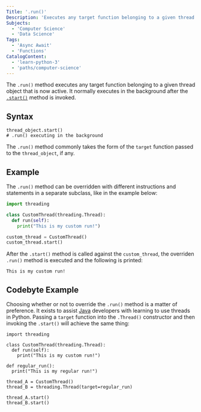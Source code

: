 ```yaml
---
Title: '.run()'
Description: 'Executes any target function belonging to a given thread object that is now active.'
Subjects:
  - 'Computer Science'
  - 'Data Science'
Tags:
  - 'Async Await'
  - 'Functions'
CatalogContent:
  - 'learn-python-3'
  - 'paths/computer-science'
---
```


The `.run()` method executes any target function belonging to a given thread object that is now active. It normally executes in the background after the [`.start()`](https://www.codecademy.com/resources/docs/python/threading/start) method is invoked.

## Syntax

```pseudo
thread_object.start()
# .run() executing in the background
```

The `.run()` method commonly takes the form of the `target` function passed to the `thread_object`, if any.

## Example

The `.run()` method can be overridden with different instructions and statements in a separate subclass, like in the example below:

```py
import threading

class CustomThread(threading.Thread):
  def run(self):
    print("This is my custom run!")

custom_thread = CustomThread()
custom_thread.start()
```

After the `.start()` method is called against the `custom_thread`, the overriden `.run()` method is executed and the following is printed:

```shell
This is my custom run!
```

## Codebyte Example

Choosing whether or not to override the `.run()` method is a matter of preference. It exists to assist [Java](https://www.codecademy.com/resources/docs/java) developers with learning to use threads in Python. Passing a `target` function into the `.Thread()` constructor and then invoking the `.start()` will achieve the same thing:

```codebyte/python
import threading

class CustomThread(threading.Thread):
  def run(self):
    print("This is my custom run!")

def regular_run():
  print("This is my regular run!")

thread_A = CustomThread()
thread_B = threading.Thread(target=regular_run)

thread_A.start()
thread_B.start()
```
